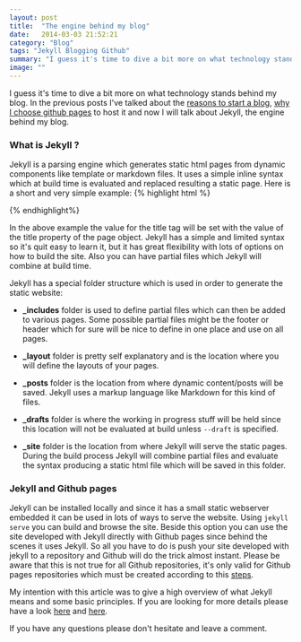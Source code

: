 ```yaml
---
layout: post
title:  "The engine behind my blog"
date:   2014-03-03 21:52:21
category: "Blog"
tags: "Jekyll Blogging Github"
summary: "I guess it's time to dive a bit more on what technology stands behind my blog. In the previous posts I've talked about the reasons to start a blog, why I choose github pages to host it and now I will talk about Jekyll, the engine behind my blog."
image: ""
---
```


<p class="dropcap">I guess it's time to dive a bit more on what technology stands behind my blog. In the previous posts I've talked about the <a href="http://www.romuluscrisan.com/blog/2014/02/23/why-a-blog.html">reasons to start a blog</a>, <a href="http://www.romuluscrisan.com/blog/2014/02/24/why-i-choose-github-pages.html">why I choose github pages</a> to host it and now I will talk about Jekyll, the engine behind my blog.</p>

### What is Jekyll ? ###

Jekyll is a parsing engine which generates static html pages from dynamic components like template or markdown files. It uses a simple inline syntax which at build time is evaluated and replaced resulting a static page. Here is a short and very simple example:
{% highlight html %}
<meta http-equiv="Content-type" content="text/html; charset=utf-8" />
<title>{{ "{{ page.title " }}}}</title>
{% endhighlight%}

In the above example the value for the title tag will be set with the value of the title property of the page object. Jekyll has a simple and limited syntax so it's quit easy to learn it, but it has great flexibility with lots of options on how to build the site. Also you can have partial files which Jekyll will combine at build time.

Jekyll has a special folder structure which is used in order to generate the static website:

- **_includes** folder is used to define partial files which can then be added to various pages. Some possible partial files might be the footer or header which for sure will be nice to define in one place and use on all pages.

- **_layout** folder is pretty self explanatory and is the location where you will define the layouts of your pages.

- **_posts** folder is the location from where dynamic content/posts will be saved. Jekyll uses a markup language like Markdown for this kind of files.

- **_drafts** folder is where the working in progress stuff will be held since this location will not be evaluated at build unless `--draft` is specified.

- **_site** folder is the location from where Jekyll will serve the static pages. During the build process Jekyll will combine partial files and evaluate the syntax producing a static html file which will be saved in this folder.

### Jekyll and Github pages ###

Jekyll can be installed locally and since it has a small static webserver embedded it can be used in lots of ways to serve the website. Using `jekyll serve` you can build and browse the site. Beside this option you can use the site developed with Jekyll directly with Github pages since behind the scenes it uses Jekyll. So all you have to do is push your site developed with jekyll to a repository and Github will do the trick almost instant. Please be aware that this is not true for all Github repositories, it's only valid for Github pages repositories which must be created according to this [steps](http://pages.github.com/).  


My intention with this article was to give a high overview of what Jekyll means and some basic principles. If you are looking for more details please have a look [here](http://jekyllrb.com/) and [here](http://jekyllbootstrap.com/lessons/jekyll-introduction.html).

If you have any questions please don't hesitate and leave a comment.

